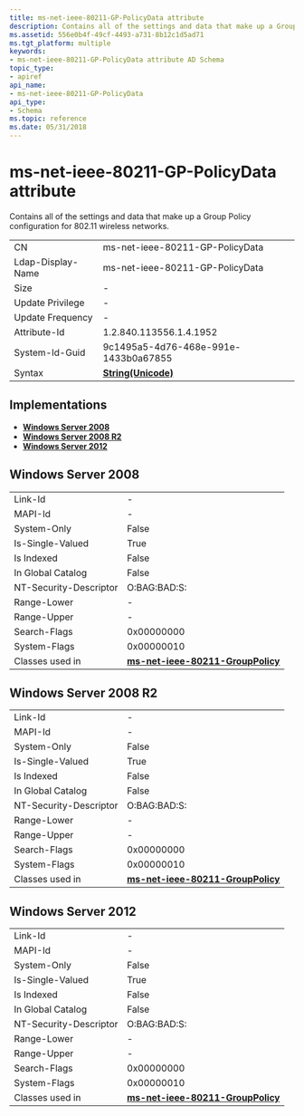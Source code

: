 ```yaml
---
title: ms-net-ieee-80211-GP-PolicyData attribute
description: Contains all of the settings and data that make up a Group Policy configuration for 802.11 wireless networks.
ms.assetid: 556e0b4f-49cf-4493-a731-8b12c1d5ad71
ms.tgt_platform: multiple
keywords:
- ms-net-ieee-80211-GP-PolicyData attribute AD Schema
topic_type:
- apiref
api_name:
- ms-net-ieee-80211-GP-PolicyData
api_type:
- Schema
ms.topic: reference
ms.date: 05/31/2018
---
```


# ms-net-ieee-80211-GP-PolicyData attribute

Contains all of the settings and data that make up a Group Policy configuration for 802.11 wireless networks.



|                   |                                             |
|-------------------|---------------------------------------------|
| CN                | ms-net-ieee-80211-GP-PolicyData             |
| Ldap-Display-Name | ms-net-ieee-80211-GP-PolicyData             |
| Size              | \-                                          |
| Update Privilege  | \-                                          |
| Update Frequency  | \-                                          |
| Attribute-Id      | 1.2.840.113556.1.4.1952                     |
| System-Id-Guid    | 9c1495a5-4d76-468e-991e-1433b0a67855        |
| Syntax            | [**String(Unicode)**](s-string-unicode.md) |



## Implementations

-   [**Windows Server 2008**](#windows-server-2008)
-   [**Windows Server 2008 R2**](#windows-server-2008-r2)
-   [**Windows Server 2012**](#windows-server-2012)

## Windows Server 2008



|                        |                                                                                     |
|------------------------|-------------------------------------------------------------------------------------|
| Link-Id                | \-                                                                                  |
| MAPI-Id                | \-                                                                                  |
| System-Only            | False                                                                               |
| Is-Single-Valued       | True                                                                                |
| Is Indexed             | False                                                                               |
| In Global Catalog      | False                                                                               |
| NT-Security-Descriptor | O:BAG:BAD:S:                                                                        |
| Range-Lower            | \-                                                                                  |
| Range-Upper            | \-                                                                                  |
| Search-Flags           | 0x00000000                                                                          |
| System-Flags           | 0x00000010                                                                          |
| Classes used in        | [**ms-net-ieee-80211-GroupPolicy**](c-ms-net-ieee-80211-grouppolicy.md)<br/> |



## Windows Server 2008 R2



|                        |                                                                                     |
|------------------------|-------------------------------------------------------------------------------------|
| Link-Id                | \-                                                                                  |
| MAPI-Id                | \-                                                                                  |
| System-Only            | False                                                                               |
| Is-Single-Valued       | True                                                                                |
| Is Indexed             | False                                                                               |
| In Global Catalog      | False                                                                               |
| NT-Security-Descriptor | O:BAG:BAD:S:                                                                        |
| Range-Lower            | \-                                                                                  |
| Range-Upper            | \-                                                                                  |
| Search-Flags           | 0x00000000                                                                          |
| System-Flags           | 0x00000010                                                                          |
| Classes used in        | [**ms-net-ieee-80211-GroupPolicy**](c-ms-net-ieee-80211-grouppolicy.md)<br/> |



## Windows Server 2012



|                        |                                                                                     |
|------------------------|-------------------------------------------------------------------------------------|
| Link-Id                | \-                                                                                  |
| MAPI-Id                | \-                                                                                  |
| System-Only            | False                                                                               |
| Is-Single-Valued       | True                                                                                |
| Is Indexed             | False                                                                               |
| In Global Catalog      | False                                                                               |
| NT-Security-Descriptor | O:BAG:BAD:S:                                                                        |
| Range-Lower            | \-                                                                                  |
| Range-Upper            | \-                                                                                  |
| Search-Flags           | 0x00000000                                                                          |
| System-Flags           | 0x00000010                                                                          |
| Classes used in        | [**ms-net-ieee-80211-GroupPolicy**](c-ms-net-ieee-80211-grouppolicy.md)<br/> |



 

 





